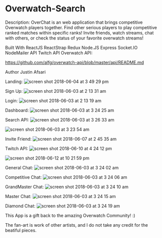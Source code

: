 # Overwatch-Search

Description:
OverChat is an web application that brings competitive Overwatch players together. Find other serious players to play competitive ranked matches within specific ranks! Invite friends, watch streams, chat with others, or check the status of your favorite overwatch streams!

Built With
ReactJS
ReactStrap 
Redux 
Node.JS
Express
Socket.IO
NodeMailer API
Twitch API
Overwatch API:

 https://github.com/alfg/overwatch-api/blob/master/api/README.md


Author
Justin Afsari


Landing:
![screen shot 2018-06-04 at 3 49 29 pm](https://user-images.githubusercontent.com/28635782/40945800-2c8ce1d6-680f-11e8-883e-b7cb29bd75c6.png)

Sign Up:
![screen shot 2018-06-03 at 2 13 31 am](https://user-images.githubusercontent.com/28635782/40885043-0e26b488-66d4-11e8-8dbe-2f334a5b86b7.png)

Login:
![screen shot 2018-06-03 at 2 13 19 am](https://user-images.githubusercontent.com/28635782/40885041-0bb3da00-66d4-11e8-84ec-b684c5e8d36a.png)

Dashboard:
![screen shot 2018-06-03 at 3 24 25 am](https://user-images.githubusercontent.com/28635782/40885574-cedde2a6-66dd-11e8-9013-54b54beccfbf.png)

Search API:
![screen shot 2018-06-03 at 3 26 33 am](https://user-images.githubusercontent.com/28635782/40885585-f36d746a-66dd-11e8-905e-e8bfadfc7a41.png)

![screen shot 2018-06-03 at 3 23 54 am](https://user-images.githubusercontent.com/28635782/40885586-fa8e7686-66dd-11e8-9e8e-af1edd86b35c.png)

Invite Friend:
![screen shot 2018-06-07 at 2 45 35 am](https://user-images.githubusercontent.com/28635782/41092211-41e41d2a-69fd-11e8-8ef9-5db2a494a613.png)

Twitch API:
![screen shot 2018-06-10 at 4 24 12 pm](https://user-images.githubusercontent.com/28635782/41207468-626b1424-6ccb-11e8-9c8f-26756a6393e4.png)

![screen shot 2018-06-12 at 10 21 59 pm](https://user-images.githubusercontent.com/28635782/41331738-6a728ee8-6e8f-11e8-9c15-5479d82b9d9e.png)



General Chat:
![screen shot 2018-06-03 at 3 24 02 am](https://user-images.githubusercontent.com/28635782/40885575-d3d2bfca-66dd-11e8-8684-3d9a8197e50d.png)

Competitive Chat:
![screen shot 2018-06-03 at 3 24 06 am](https://user-images.githubusercontent.com/28635782/40885577-db32abcc-66dd-11e8-983d-7f49e7f74bbb.png)

GrandMaster Chat:
![screen shot 2018-06-03 at 3 24 10 am](https://user-images.githubusercontent.com/28635782/40885578-dcfcb7ae-66dd-11e8-91e2-28726e7f622d.png)

Master Chat:
![screen shot 2018-06-03 at 3 24 15 am](https://user-images.githubusercontent.com/28635782/40885579-de75271a-66dd-11e8-9c36-0af6a99a8b24.png)

Diamond Chat:
![screen shot 2018-06-03 at 3 24 19 am](https://user-images.githubusercontent.com/28635782/40885580-df95ee04-66dd-11e8-93bb-de312e762a71.png)



This App is a gift back to the amazing Overwatch Community! :)

The fan-art is work of other artists, and I do not take any credit for the beatiful pieces. 